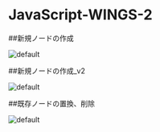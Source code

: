 # JavaScript-WINGS-2

##新規ノードの作成

![default](https://user-images.githubusercontent.com/28942665/34468164-830d85b6-ef46-11e7-932f-097964e39b2d.JPG)

##新規ノードの作成_v2

![default](https://user-images.githubusercontent.com/28942665/34468217-9e3868dc-ef47-11e7-8607-bcb33c5ff454.JPG)

##既存ノードの置換、削除

![default](https://user-images.githubusercontent.com/28942665/34468943-1a76d49c-ef57-11e7-9934-5bedf9cd0bdc.JPG)
